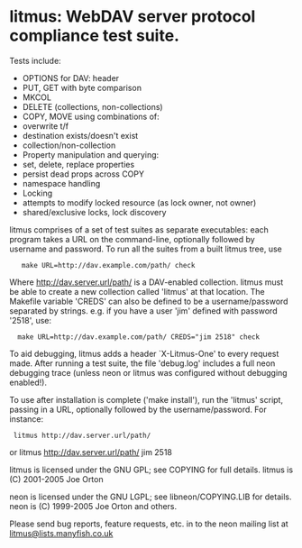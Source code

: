 
# litmus: WebDAV server protocol compliance test suite.

Tests include:

- OPTIONS for DAV: header
- PUT, GET with byte comparison
- MKCOL
- DELETE (collections, non-collections)
- COPY, MOVE using combinations of:
 - overwrite t/f
 - destination exists/doesn't exist
 - collection/non-collection
- Property manipulation and querying:
 - set, delete, replace properties
 - persist dead props across COPY
 - namespace handling
- Locking
 - attempts to modify locked resource (as lock owner, not owner)
 - shared/exclusive locks, lock discovery

litmus comprises of a set of test suites as separate executables: each
program takes a URL on the command-line, optionally followed by
username and password.  To run all the suites from a built litmus
tree, use

~~~
   make URL=http://dav.example.com/path/ check
~~~

Where http://dav.server.url/path/ is a DAV-enabled collection.  litmus
must be able to create a new collection called 'litmus' at that
location.  The Makefile variable 'CREDS' can also be defined to be a
username/password separated by strings.  e.g. if you have a user 'jim'
defined with password '2518', use:

~~~
  make URL=http://dav.example.com/path/ CREDS="jim 2518" check
~~~

To aid debugging, litmus adds a header `X-Litmus-One' to every request
made.  After running a test suite, the file 'debug.log' includes a
full neon debugging trace (unless neon or litmus was configured
without debugging enabled!).

To use after installation is complete ('make install'), run the
'litmus' script, passing in a URL, optionally followed by the
username/password.  For instance:

     litmus http://dav.server.url/path/
 or  litmus http://dav.server.url/path/ jim 2518

litmus is licensed under the GNU GPL; see COPYING for full details.
litmus is (C) 2001-2005 Joe Orton

neon is licensed under the GNU LGPL; see libneon/COPYING.LIB for details.
neon is (C) 1999-2005 Joe Orton and others.

Please send bug reports, feature requests, etc. in to the neon mailing
list at litmus@lists.manyfish.co.uk
